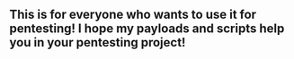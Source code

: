 This is for everyone who wants to use it for pentesting! I hope my payloads and scripts help you in your pentesting project!
---

